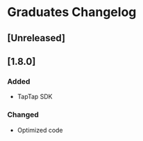 <!-- Keep a Changelog guide -> https://keepachangelog.com -->

# Graduates Changelog

## [Unreleased]

## [1.8.0]

### Added

- TapTap SDK

### Changed

- Optimized code
